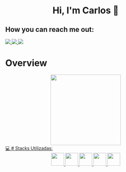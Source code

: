 <div>
 <h1 align="center">Hi, I'm Carlos 🦆</h1>
</div>

## How you can reach me out:
<div>
    <a href="https://instagram.com/belber_k" target="_blank">
        <img loading="lazy" src="https://img.shields.io/badge/-Instagram-%23E4405F?style=for-the-badge&logo=instagram&logoColor=white" target="_blank">
    </a>
    <a href = "mailto:kadubelber1@gmail.com">
        <img loading="lazy" src="https://img.shields.io/badge/Gmail-D14836?style=for-the-badge&logo=gmail&logoColor=white" target="_blank">
    </a>
    <a href="https://www.linkedin.com/in/carlos-pepato-developer" target="_blank">
        <img loading="lazy" src="https://img.shields.io/badge/-LinkedIn-%230077B5?style=for-the-badge&logo=linkedin&logoColor=white" target="_blank">
    </a>   
</div>

# Overview
<div align="center">
    <a href="https://github.com/carlospepato">
    <img loading="lazy" height="220em" src="https://github-readme-stats.vercel.app/api/top-langs/?username=carlospepato&layout=donut&langs_count=5&theme=dark"/>
</div>
<div  style="display:inline_block;">
 💻
 # Stacks Utilizadas:
</div>
<div align="center">
    <img height="40em" src="https://cdn.jsdelivr.net/gh/devicons/devicon@latest/icons/react/react-original.svg" />
    <img height="40em" src="https://cdn.jsdelivr.net/gh/devicons/devicon@latest/icons/nodejs/nodejs-plain-wordmark.svg" />
    <img height="40em" src="https://cdn.jsdelivr.net/gh/devicons/devicon@latest/icons/python/python-original.svg" />
    <img height="40em" src="https://cdn.jsdelivr.net/gh/devicons/devicon@latest/icons/tailwindcss/tailwindcss-original.svg" />
    <img height="40em" src="https://cdn.jsdelivr.net/gh/devicons/devicon@latest/icons/typescript/typescript-original.svg" />
</div>
